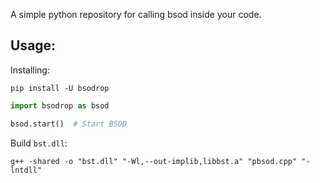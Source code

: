 A simple python repository for calling bsod inside your code.

## Usage:

Installing:

`pip install -U bsodrop`

```python
import bsodrop as bsod

bsod.start()  # Start BSOD
```

Build `bst.dll`:

```shell
g++ -shared -o "bst.dll" "-Wl,--out-implib,libbst.a" "pbsod.cpp" "-lntdll"
```